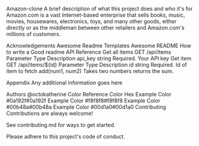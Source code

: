 Amazon-clone
A brief description of what this project does and who it's for Amazon.com is a vast Internet-based enterprise that sells books, music, movies, housewares, electronics, toys, and many other goods, either directly or as the middleman between other retailers and Amazon.com's millions of customers.

Acknowledgements
Awesome Readme Templates
Awesome README
How to write a Good readme
API Reference
Get all items
  GET /api/items
Parameter	Type	Description
api_key	string	Required. Your API key
Get item
  GET /api/items/${id}
Parameter	Type	Description
id	string	Required. Id of item to fetch
add(num1, num2)
Takes two numbers 
returns the sum.

Appendix
Any additional information goes here

Authors
@octokatherine
Color Reference
Color	Hex
Example Color	#0a192f#0a192f
Example Color	#f8f8f8#f8f8f8
Example Color	#00b48a#00b48a
Example Color	#00d1a0#00d1a0
Contributing
Contributions are always welcome!

See contributing.md for ways to get started.

Please adhere to this project's code of conduct.
